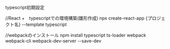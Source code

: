 typescript初期設定

//React +　typescriptでの環境構築(雛形作成)
npx create-react-app {プロジェクト名} --template typescript

//webpackのインストール
npm install typescript ts-loader webpack webpack-cli webpack-dev-server --save-dev
